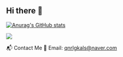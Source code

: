 ## Hi there 👋

<!--
**Shinamin-97/Shinamin-97** is a ✨ _special_ ✨ repository because its `README.md` (this file) appears on your GitHub profile.

Here are some ideas to get you started:

- 🔭 I’m currently working on ...
- 🌱 I’m currently learning ...
- 👯 I’m looking to collaborate on ...
- 🤔 I’m looking for help with ...
- 💬 Ask me about ...
- 📫 How to reach me: ...
- 😄 Pronouns: ...
- ⚡ Fun fact: ...
-->
[![Anurag's GitHub stats](https://github-readme-stats.vercel.app/api?username=Shinamin-97)](https://github.com/anuraghazra/github-readme-stats)

<img src="https://img.shields.io/badge/java-%23007396.svg?&style=for-the-badge&logo=java&logoColor=white" />

📬 Contact Me
📧 Email: qnrlgkals@naver.com
